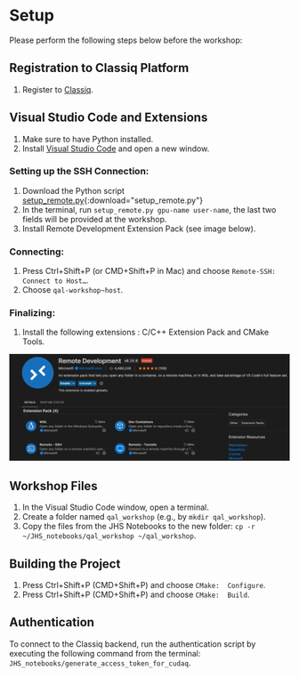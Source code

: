 # Setup

Please perform the following steps below before the workshop:

## Registration to Classiq Platform

1. Register to [Classiq](https://classiq.io).

## Visual Studio Code and Extensions

1. Make sure to have Python installed.
2. Install [Visual Studio Code](https://code.visualstudio.com) and 
   open a new window.

### Setting up the SSH Connection:

1. Download the Python script [setup_remote.py](resources/setup/setup_remote.py){:download="setup_remote.py"}
2. In the terminal, run `setup_remote.py gpu-name user-name`, the 
   last two fields will be provided at the workshop.
3. Install Remote Development Extension Pack (see image below).

### Connecting:

1. Press Ctrl+Shift+P (or CMD+Shift+P in Mac) and 
   choose `Remote-SSH: Connect to Host…`.
2. Choose `qal-workshop~host`.

### Finalizing:

1. Install the following extensions : C/C++ Extension Pack and CMake 
   Tools.

![Remote Development Extension Pack](resources/setup/remote-development-extension-pack.png)


## Workshop Files

1. In the Visual Studio Code window, open a terminal.
2. Create a folder named `qal_workshop` (e.g., by `mkdir qal_workshop`).
3. Copy the files from the JHS Notebooks to the new folder: `cp -r ~/JHS_notebooks/qal_workshop ~/qal_workshop`.


## Building the Project

1. Press Ctrl+Shift+P (CMD+Shift+P) and choose `CMake: 
   Configure`.
2. Press Ctrl+Shift+P (CMD+Shift+P) and choose `CMake: 
   Build`.

## Authentication

To connect to the Classiq backend, run the authentication script 
by executing the following command from the terminal: `JHS_notebooks/generate_access_token_for_cudaq`.
